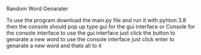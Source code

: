 Random Word Genarater




To use the program download the main.py file and run it with pyhton 3.8 
then the console should pop up type gui for the gui interface or Console for the console interface 
to use the gui interface just click the button to genarate a new word
to use the console interface just click enter to genarate a new word 
and thats all to it

